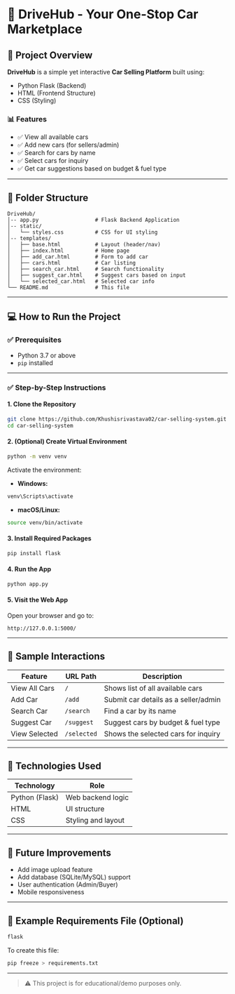 # 🚗 DriveHub - Your One-Stop Car Marketplace

## 📙 Project Overview

**DriveHub** is a simple yet interactive **Car Selling Platform** built using:

* Python Flask (Backend)
* HTML (Frontend Structure)
* CSS (Styling)

### 📊 Features

* ✅ View all available cars
* ✅ Add new cars (for sellers/admin)
* ✅ Search for cars by name
* ✅ Select cars for inquiry
* ✅ Get car suggestions based on budget & fuel type

---

## 📂 Folder Structure

```
DriveHub/
│-- app.py                  # Flask Backend Application
│-- static/
│   └── styles.css          # CSS for UI styling
│-- templates/
│   ├── base.html           # Layout (header/nav)
│   ├── index.html          # Home page
│   ├── add_car.html        # Form to add car
│   ├── cars.html           # Car listing
│   ├── search_car.html     # Search functionality
│   ├── suggest_car.html    # Suggest cars based on input
│   └── selected_car.html   # Selected car info
└── README.md               # This file
```

---

## 💻 How to Run the Project

### ✅ Prerequisites

* Python 3.7 or above
* `pip` installed

---

### ✅ Step-by-Step Instructions

#### 1. **Clone the Repository**

```bash
git clone https://github.com/Khushisrivastava02/car-selling-system.git
cd car-selling-system
```

#### 2. **(Optional) Create Virtual Environment**

```bash
python -m venv venv
```

Activate the environment:

* **Windows:**

```bash
venv\Scripts\activate
```

* **macOS/Linux:**

```bash
source venv/bin/activate
```

#### 3. **Install Required Packages**

```bash
pip install flask
```

#### 4. **Run the App**

```bash
python app.py
```

#### 5. **Visit the Web App**

Open your browser and go to:

```
http://127.0.0.1:5000/
```

---

## 💬 Sample Interactions

| Feature       | URL Path    | Description                          |
| ------------- | ----------- | ------------------------------------ |
| View All Cars | `/`         | Shows list of all available cars     |
| Add Car       | `/add`      | Submit car details as a seller/admin |
| Search Car    | `/search`   | Find a car by its name               |
| Suggest Car   | `/suggest`  | Suggest cars by budget & fuel type   |
| View Selected | `/selected` | Shows the selected cars for inquiry  |

---

## 📅 Technologies Used

| Technology     | Role               |
| -------------- | ------------------ |
| Python (Flask) | Web backend logic  |
| HTML           | UI structure       |
| CSS            | Styling and layout |

---

## 🚀 Future Improvements

* Add image upload feature
* Add database (SQLite/MySQL) support
* User authentication (Admin/Buyer)
* Mobile responsiveness

---

## 📁 Example Requirements File (Optional)

```txt
flask
```

To create this file:

```bash
pip freeze > requirements.txt
```
---

> ⚠️ This project is for educational/demo purposes only.

